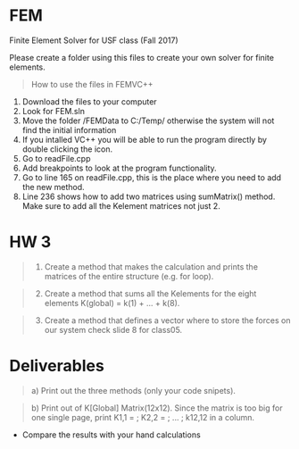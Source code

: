 # FEM
Finite Element Solver for USF class (Fall 2017)

Please create a folder using this files to create your own solver for finite elements.

> How to use the files in FEMVC++ 

1. Download the files to your computer
2. Look for FEM.sln
3. Move the folder /FEMData to C:/Temp/ otherwise the system will not find the initial information
3. If you intalled VC++ you will be able to run the program directly by double clicking the icon.
4. Go to readFile.cpp
5. Add breakpoints to look at the program functionality.
6. Go to line 165 on readFile.cpp, this is the place where you need to add the new method.
7. Line 236 shows how to add two matrices using sumMatrix() method. Make sure to add all the Kelement matrices not just 2.

# HW 3

> 1. Create a method that makes the calculation and prints the matrices of the entire structure (e.g. for loop).

> 2. Create a method that sums all the Kelements for the eight elements K(global) = k(1) + ... + k(8).

> 3. Create a method that defines a vector where to store the forces on our system check slide 8 for class05.

# Deliverables

> a) Print out the three methods (only your code snipets).

> b) Print out of K[Global] Matrix(12x12). Since the matrix is too big for one single page, print K1,1 = ; K2,2 = ; ... ; k12,12 in a column. 

* Compare the results with your hand calculations
